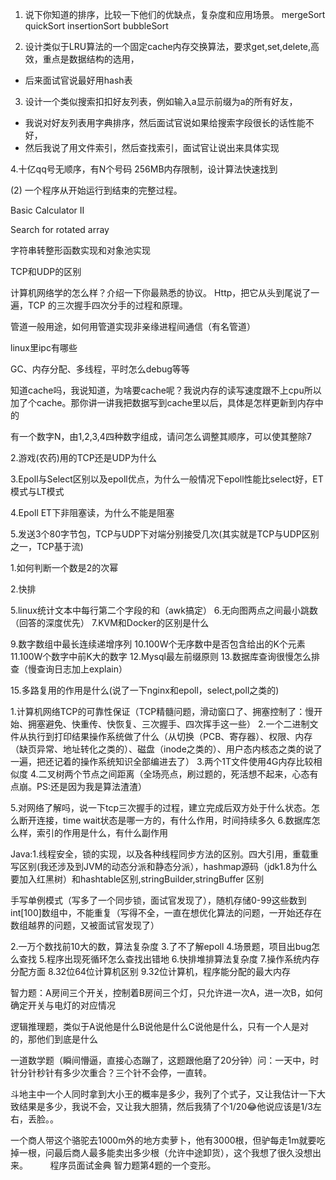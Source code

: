 1. 说下你知道的排序，比较一下他们的优缺点，复杂度和应用场景。
   mergeSort
   quickSort
   insertionSort
   bubbleSort

2. 设计类似于LRU算法的一个固定cache内存交换算法，要求get,set,delete,高效，重点是数据结构的选用，
* 后来面试官说最好用hash表   

3. 设计一个类似搜索扣扣好友列表，例如输入a显示前缀为a的所有好友，
* 我说对好友列表用字典排序，然后面试官说如果给搜索字段很长的话性能不好，
* 然后我说了用文件索引，然后查找索引，面试官让说出来具体实现

4.十亿qq号无顺序，有N个号码 256MB内存限制，设计算法快速找到

(2) 一个程序从开始运行到结束的完整过程。


Basic Calculator II

Search for rotated array

字符串转整形函数实现和对象池实现


TCP和UDP的区别

计算机网络学的怎么样？介绍一下你最熟悉的协议。 Http，把它从头到尾说了一遍，TCP 的三次握手四次分手的过程和原理。

管道一般用途，如何用管道实现非亲缘进程间通信（有名管道）

linux里ipc有哪些

GC、内存分配、多线程，平时怎么debug等等

知道cache吗，我说知道，为啥要cache呢？我说内存的读写速度跟不上cpu所以加了个cache。那你讲一讲我把数据写到cache里以后，具体是怎样更新到内存中的

有一个数字N，由1,2,3,4四种数字组成，请问怎么调整其顺序，可以使其整除7



2.游戏(农药)用的TCP还是UDP为什么

3.Epoll与Select区别以及epoll优点，为什么一般情况下epoll性能比select好，ET模式与LT模式

4.Epoll ET下非阻塞读，为什么不能是阻塞

5.发送3个80字节包，TCP与UDP下对端分别接受几次(其实就是TCP与UDP区别之一，TCP基于流)

1.如何判断一个数是2的次幂

2.快排

5.linux统计文本中每行第二个字段的和（awk搞定）
6.无向图两点之间最小跳数（回答的深度优先）
7.KVM和Docker的区别是什么

9.数字数组中最长连续递增序列
10.100W个无序数中是否包含给出的K个元素
11.100W个数字中前K大的数字
12.Mysql最左前缀原则
13.数据库查询很慢怎么排查（慢查询日志加上explain）

15.多路复用的作用是什么(说了一下nginx和epoll，select,poll之类的)


1.计算机网络TCP的可靠性保证（TCP精髓问题，滑动窗口了、拥塞控制了：慢开始、拥塞避免、快重传、快恢复、三次握手、四次挥手这一些）
2.一个二进制文件从执行到打印结果操作系统做了什么（从切换（PCB、寄存器）、权限、内存（缺页异常、地址转化之类的）、磁盘（inode之类的）、用户态内核态之类的说了一遍，把还记着的操作系统知识全部编进去了）
3.两个1T文件使用4G内存比较相似度
4.二叉树两个节点之间距离（全场亮点，刷过题的，死活想不起来，心态有点崩。PS:还是因为我是算法渣渣）

5.对网络了解吗，说一下tcp三次握手的过程，建立完成后双方处于什么状态。怎么断开连接，time wait状态是哪一方的，有什么作用，时间持续多久
6.数据库怎么样，索引的作用是什么，有什么副作用



Java:1.线程安全，锁的实现，以及各种线程同步方法的区别。四大引用，重载重写区别(我还涉及到JVM的动态分派和静态分派），hashmap源码（jdk1.8为什么要加入红黑树）和hashtable区别,stringBuilder,stringBuffer 区别

手写单例模式（写多了一个同步锁，面试官发现了），随机存储0-99这些数到int[100]数组中，不能重复（写得不全，一直在想优化算法的问题，一开始还存在数组越界的问题，又被面试官发现了）

2.一万个数找前10大的数，算法复杂度
3.了不了解epoll
4.场景题，项目出bug怎么查找
5.程序出现死循环怎么查找出错地
6.快排堆排算法复杂度
7.操作系统内存分配方面
8.32位64位计算机区别
9.32位计算机，程序能分配的最大内存


智力题：A房间三个开关，控制着B房间三个灯，只允许进一次A，进一次B，如何确定开关与电灯的对应情况

逻辑推理题，类似于A说他是什么B说他是什么C说他是什么，只有一个人是对的，那他们到底是什么

一道数学题（瞬间懵逼，直接心态蹦了，这题跟他磨了20分钟）问：一天中，时针分针秒针有多少次重合？三个针不会停，一直转。 

斗地主中一个人同时拿到大小王的概率是多少，我列了个式子，又让我估计一下大致结果是多少，我说不会，又让我大胆猜，然后我猜了个1/20😂他说应该是1/3左右，丢脸。。


 一个商人带这个骆驼去1000m外的地方卖萝卜，他有3000根，但驴每走1m就要吃掉一根，问最后商人最多能卖出多少根（允许中途卸货），这个我想了很久没想出来。
        程序员面试金典 智力题第4题的一个变形。
